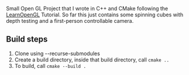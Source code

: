 Small Open GL Project that I wrote in C++ and CMake following the [LearnOpenGL](https://learnopengl.com/) Tutorial.
So far this just contains some spinning cubes with depth testing and a first-person controllable camera.

## Build steps
1. Clone using --recurse-submodules
2. Create a build directory, inside that build directory, call `cmake ..`
3. To build, call `cmake --build .`
